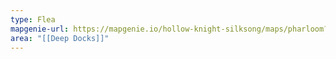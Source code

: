 ```yaml
---
type: Flea
mapgenie-url: https://mapgenie.io/hollow-knight-silksong/maps/pharloom?locationIds=477916
area: "[[Deep Docks]]"
---
```


